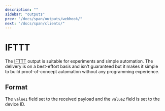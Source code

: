 ```yaml
---
description: ""
sidebar: "outputs"
prev: "/docs/span/outputs/webhook/"
next: "/docs/span/clients/"
---
```


# IFTTT

The [IFTTT](https://ifttt.com/) output is suitable for experiments and simple automation. The delivery
is on a best-effort basis and isn't guaranteed but it makes it simple to build
proof-of-concept automation without any programming experience.

## Format

The `value1` field set to the received payload and the `value2` field is set to
the device ID.
